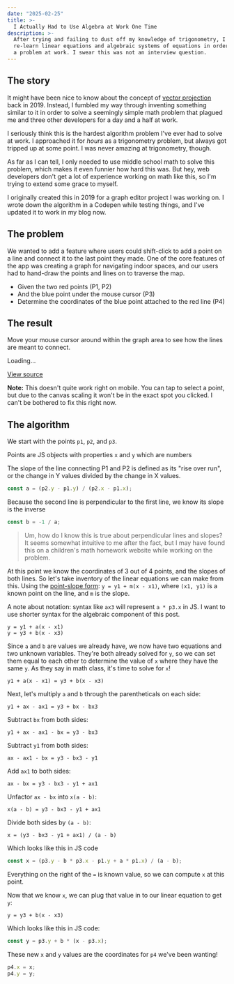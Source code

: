 ```yaml
---
date: "2025-02-25"
title: >-
  I Actually Had to Use Algebra at Work One Time
description: >-
  After trying and failing to dust off my knowledge of trigonometry, I had to
  re-learn linear equations and algebraic systems of equations in order to solve
  a problem at work. I swear this was not an interview question.
---
```


<script type="module" src="./assets/element.mjs"></script>

## The story

It might have been nice to know about the concept of
[vector projection](https://en.wikipedia.org/wiki/Vector_projection) back
in 2019. Instead, I fumbled my way through inventing something similar to it in
order to solve a seemingly simple math problem that plagued me and three other
developers for a day and a half at work.

I seriously think this is the hardest algorithm problem I've ever had to solve
at work. I approached it for _hours_ as a trigonometry problem, but always got
tripped up at some point. I was never amazing at trigonometry, though.

As far as I can tell, I only needed to use middle school math to solve this
problem, which makes it even funnier how hard this was. But hey, web developers
don't get a lot of experience working on math like this, so I'm trying to extend
some grace to myself.

I originally created this in 2019 for a graph editor project I was working on. I
wrote down the algorithm in a Codepen while testing things, and I've updated it
to work in my blog now.

## The problem

We wanted to add a feature where users could shift-click to add a point on a
line and connect it to the last point they made. One of the core features of the
app was creating a graph for navigating indoor spaces, and our users had to
hand-draw the points and lines on to traverse the map.

- Given the two red points (P1, P2)
- And the blue point under the mouse cursor (P3)
- Determine the coordinates of the blue point attached to the red line (P4)

## The result

Move your mouse cursor around within the graph area to see how the lines are
meant to connect.

<wavebeem-fun-algebra>
  Loading...
</wavebeem-fun-algebra>

[View source](./assets/element.mjs)

**Note:** This doesn't quite work right on mobile. You can tap to select a
point, but due to the canvas scaling it won't be in the exact spot you clicked.
I can't be bothered to fix this right now.

## The algorithm

We start with the points `p1`, `p2`, and `p3`.

Points are JS objects with properties `x` and `y` which are numbers

The slope of the line connecting P1 and P2 is defined as its "rise over run", or
the change in Y values divided by the change in X values.

```js
const a = (p2.y - p1.y) / (p2.x - p1.x);
```

Because the second line is perpendicular to the first line, we know its slope is
the inverse

```js
const b = -1 / a;
```

> Um, how do I know this is true about perpendicular lines and slopes? It seems
> somewhat intuitive to me after the fact, but I may have found this on a
> children's math homework website while working on the problem.

At this point we know the coordinates of 3 out of 4 points, and the slopes of
both lines. So let's take inventory of the linear equations we can make from
this. Using the
[point-slope form](https://en.wikipedia.org/wiki/Linear_equation#Point%E2%80%93slope_form_or_Point-gradient_form):
`y = y1 + m(x - x1)`, where `(x1, y1)` is a known point on the line, and `m` is
the slope.

A note about notation: syntax like `ax3` will represent `a * p3.x` in JS. I want
to use shorter syntax for the algebraic component of this post.

```
y = y1 + a(x - x1)
y = y3 + b(x - x3)
```

Since `a` and `b` are values we already have, we now have two equations and two
unknown variables. They're both already solved for `y`, so we can set them equal
to each other to determine the value of `x` where they have the same `y`. As
they say in math class, it's time to solve for `x`!

```
y1 + a(x - x1) = y3 + b(x - x3)
```

Next, let's multiply `a` and `b` through the parentheticals on each side:

```
y1 + ax - ax1 = y3 + bx - bx3
```

Subtract `bx` from both sides:

```
y1 + ax - ax1 - bx = y3 - bx3
```

Subtract `y1` from both sides:

```
ax - ax1 - bx = y3 - bx3 - y1
```

Add `ax1` to both sides:

```
ax - bx = y3 - bx3 - y1 + ax1
```

Unfactor `ax - bx` into `x(a - b)`:

```
x(a - b) = y3 - bx3 - y1 + ax1
```

Divide both sides by `(a - b)`:

```
x = (y3 - bx3 - y1 + ax1) / (a - b)
```

Which looks like this in JS code

```js
const x = (p3.y - b * p3.x - p1.y + a * p1.x) / (a - b);
```

Everything on the right of the `=` is known value, so we can compute `x` at this
point.

Now that we know `x`, we can plug that value in to our linear equation to get
`y`:

```
y = y3 + b(x - x3)
```

Which looks like this in JS code:

```js
const y = p3.y + b * (x - p3.x);
```

These new `x` and `y` values are the coordinates for `p4` we've been wanting!

```js
p4.x = x;
p4.y = y;
```
